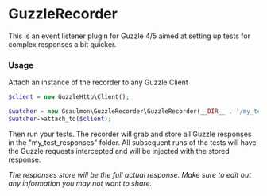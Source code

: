 GuzzleRecorder
==============

This is an event listener plugin for Guzzle 4/5 aimed at setting up tests for complex responses a bit quicker.

### Usage

Attach an instance of the recorder to any Guzzle Client

```php
$client = new GuzzleHttp\Client();

$watcher = new Gsaulmon\GuzzleRecorder\GuzzleRecorder(__DIR__ . '/my_test_responses');
$watcher->attach_to($client);

```

Then run your tests. The recorder will grab and store all Guzzle responses in the "my_test_responses" folder.
All subsequent runs of the tests will have the Guzzle requests intercepted and will be injected with the stored response.


*The responses store will be the full actual response. Make sure to edit out any information you may not want to share.*